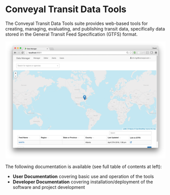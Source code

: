 # Conveyal Transit Data Tools

The Conveyal Transit Data Tools suite provides web-based tools for creating, managing, evaluating, and publishing transit data, specifically data stored in the General Transit Feed Specification (GTFS) format.

![screenshot](img/public-portal.png)

The following documentation is available (see full table of contents at left):

- **User Documentation** covering basic use and operation of the tools
- **Developer Documentation** covering installation/deployment of the software and project development

